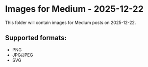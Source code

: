 # Images for Medium - 2025-12-22

This folder will contain images for Medium posts on 2025-12-22.

## Supported formats:
- PNG
- JPG/JPEG
- SVG
